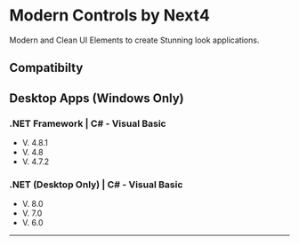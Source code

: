 # Modern Controls by Next4

Modern and Clean UI Elements to create Stunning look applications.

## Compatibilty

## Desktop Apps (Windows Only) 

### .NET Framework | C# - Visual Basic

- V. 4.8.1
- V. 4.8
- V. 4.7.2

### .NET (Desktop Only) | C# - Visual Basic

- V. 8.0
- V. 7.0
- V. 6.0

---------------------------------

